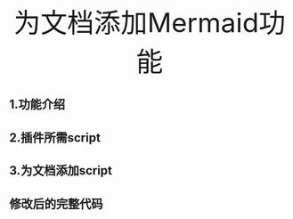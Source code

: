 <center><font size=32>为文档添加Mermaid功能</font></center>

## 1.功能介绍





## 2.插件所需script





## 3.为文档添加script





## 修改后的完整代码



